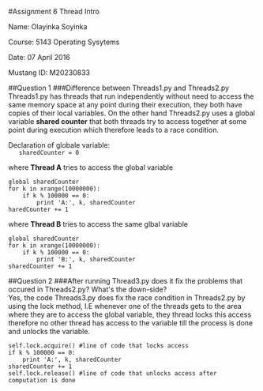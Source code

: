 #Assignment 6 Thread Intro

Name: Olayinka Soyinka 

Course: 5143 Operating Sysytems 

Date: 07 April 2016

Mustang ID: M20230833

##Question 1
###Difference between Threads1.py and Threads2.py  
Threads1.py has threads that run independently without need to access the same memory space at any point during their execution,
they both have copies of their local variables. On the other hand Threads2.py uses a global variable **shared counter** that
both threads try to access together at some point during execution which therefore leads to a race condition.  

Declaration of globale variable:  
````    sharedCounter = 0 ````
    
where **Thread A** tries to access the global variable  
```  
global sharedCounter  
for k in xrange(10000000):  
    if k % 100000 == 0:    
        print 'A:', k, sharedCounter    
haredCounter += 1
```
where **Thread B** tries to access the same glbal variable  
```
global sharedCounter
for k in xrange(10000000):
    if k % 100000 == 0:
        print 'B:', k, sharedCounter
sharedCounter += 1
```
##Question 2
###After running Thread3.py does it fix the problems that occured in Threads2.py? What's the down-side?  
Yes, the code Threads3.py does fix the race condition in Threads2.py by using the lock method, I.E whenever one of the threads
gets to the area where they are to access the global variable, they thread locks this access therefore no other thread has access
to the variable till the process is done and unlocks the variable.

``` 
self.lock.acquire() #line of code that locks access
if k % 100000 == 0:
    print 'A:', k, sharedCounter
sharedCounter += 1
self.lock.release() #line of code that unlocks access after computation is done
``` 
